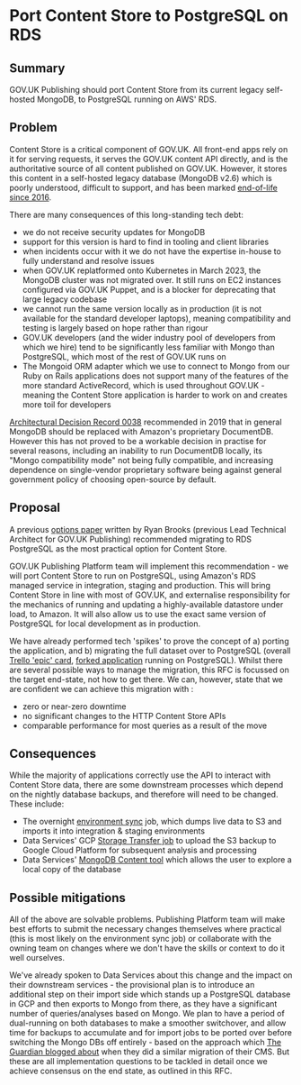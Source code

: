 # Port Content Store to PostgreSQL on RDS

## Summary

GOV.UK Publishing should port Content Store from its current legacy self-hosted MongoDB, to PostgreSQL running on AWS' RDS.

## Problem

Content Store is a critical component of GOV.UK. All front-end apps rely on it for serving requests, it serves the GOV.UK content API directly, and is the authoritative source of all content published on GOV.UK. However, it stores this content in a self-hosted legacy database (MongoDB v2.6) which is poorly understood, difficult to support, and has been marked [end-of-life since 2016](https://www.mongodb.com/blog/post/mongodb-2-6-end-of-life). 

There are many consequences of this long-standing tech debt: 

- we do not receive security updates for MongoDB
- support for this version is hard to find in tooling and client libraries 
- when incidents occur with it we do not have the expertise in-house to fully understand and resolve issues
- when GOV.UK replatformed onto Kubernetes in March 2023, the MongoDB cluster was not migrated over. It still runs on EC2 instances configured via GOV.UK Puppet, and is a blocker for deprecating that large legacy codebase
- we cannot run the same version locally as in production (it is not available for the standard developer laptops), meaning compatibility and testing is largely based on hope rather than rigour
- GOV.UK developers (and the wider industry pool of developers from which we hire) tend to be significantly less familiar with Mongo than PostgreSQL, which most of the rest of GOV.UK runs on
- The Mongoid ORM adapter which we use to connect to Mongo from our Ruby on Rails applications does not support many of the features of the more standard ActiveRecord, which is used throughout GOV.UK - meaning the Content Store application is harder to work on and creates more toil for developers

[Architectural Decision Record 0038](https://docs.publishing.service.gov.uk/repos/govuk-aws/architecture/decisions/0038-mongo_replacement_by_documentdb.html) recommended in 2019 that in general MongoDB should be replaced with Amazon's proprietary DocumentDB. However this has not proved to be a workable decision in practise for several reasons, including an inability to run DocumentDB locally, its "Mongo compatibility mode" not being fully compatible, and increasing dependence on single-vendor proprietary software being against general government policy of choosing open-source by default.

## Proposal


A previous [options paper](https://docs.google.com/document/d/1evZ6B3a2XMU8YgDruuS8idseqC38vcogo_bnIDshfrY/edit#) written by Ryan Brooks (previous Lead Technical Architect for GOV.UK Publishing) recommended migrating to RDS PostgreSQL as the most practical option for Content Store.

GOV.UK Publishing Platform team will implement this recommendation - we will port Content Store to run on PostgreSQL, using Amazon's RDS managed service in integration, staging and production. This will bring Content Store in line with most of GOV.UK, and externalise responsibility for the mechanics of running and updating a highly-available datastore under load, to Amazon. It will also allow us to use the exact same version of PostgreSQL for local development as in production. 

We have already performed tech 'spikes' to prove the concept of a) porting the application, and b) migrating the full dataset over to PostgreSQL (overall [Trello 'epic' card](https://trello.com/c/C1BQDFTG/502-plan-for-migrating-content-store-off-mongodb), [forked application](https://github.com/alphagov/content-store/pull/1062) running on PostgreSQL). Whilst there are several possible ways to manage the migration, this RFC is focussed on the target end-state, not how to get there. We can, however, state that we are confident we can achieve this migration with :

- zero or near-zero downtime
- no significant changes to the HTTP Content Store APIs
- comparable performance for most queries as a result of the move

## Consequences

While the majority of applications correctly use the API to interact with Content Store data, there are some downstream processes which depend on the nightly database backups, and therefore will need to be changed. These include:

- The overnight [environment sync](https://docs.publishing.service.gov.uk/manual/govuk-env-sync.html) job, which dumps live data to S3 and imports it into integration & staging environments
- Data Services' GCP [Storage Transfer job](https://github.com/alphagov/govuk-s3-mirror/blob/main/terraform/transfer.tf) to upload the S3 backup to Google Cloud Platform for subsequent analysis and processing
- Data Services' [MongoDB Content tool](https://docs.publishing.service.gov.uk/repos/govuk-mongodb-content.html) which allows the user to explore a local copy of the database

## Possible mitigations 

All of the above are solvable problems. Publishing Platform team will make best efforts to submit the necessary changes themselves where practical (this is most likely on the environment sync job) or collaborate with the owning team on changes where we don't have the skills or context to do it well ourselves. 

We've already spoken to Data Services about this change and the impact on their downstream services - the provisional plan is to introduce an additional step on their import side which stands up a PostgreSQL database in GCP and then exports to Mongo from there, as they have a significant number of queries/analyses based on Mongo. We plan to have a period of dual-running on both databases to make a smoother switchover, and allow time for backups to accumulate and for import jobs to be ported over before switching the Mongo DBs off entirely - based on the approach which [The Guardian blogged about](https://www.theguardian.com/info/2018/nov/30/bye-bye-mongo-hello-postgres) when they did a similar migration of their CMS. But these are all implementation questions to be tackled in detail once we achieve consensus on the end state, as outlined in this RFC.
